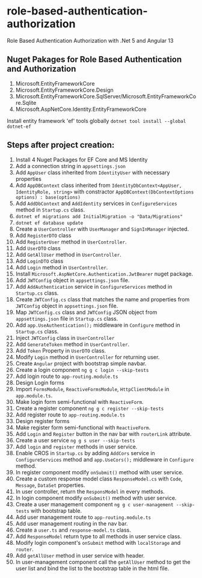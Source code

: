 # role-based-authentication-authorization
Role Based Authentication Authorization with .Net 5 and Angular 13

## Nuget Pakages for Role Based Authentication and Authorization

1. Microsoft.EntityFrameworkCore
2. Microsoft.EntityFrameworkCore.Design
3. Microsoft.EntityFrameworkCore.SqlServer/Microsoft.EntityFrameworkCore.Sqlite
4. Microsoft.AspNetCore.Identity.EntityFrameworkCore

Install entity framework 'ef' tools globally  ``dotnet tool install --global dotnet-ef``  

## Steps after project creation:  

1. Install 4 Nuget Packages for EF Core and MS Identity
2. Add a connection string in ``appsettings.json``
3. Add ``AppUser`` class inherited from ``IdentityUser`` with necessary properties
4. Add ``AppDBContext`` class inherited from ``IdentityDbContext<AppUser, IdentityRole, string>`` with constractor ``AppDBContext(DbContextOptions options) : base(options)``
5. Add ``AddDbContext`` and ``AddIdentity`` services in ``ConfigureServices`` method in ``Startup.cs`` class.
6. ``dotnet ef migrations add InitialMigration -o "Data/Migrations"``
7. ``dotnet ef database update``
8. Create a ``UserController`` with ``UserManager`` and ``SignInManager`` injected.
9. Add ``RegisterDTO`` class
10. Add ``RegisterUser`` method in ``UserController``.
11. Add ``UserDTO`` class
12. Add ``GetAllUser`` method in ``UserController``.
13. Add ``LoginDTO`` class
14. Add ``Login`` method in ``UserController``.
15. Install ``Microsoft.AspNetCore.Authentication.JwtBearer`` nuget package.
16. Add ``JWTConfig`` object in ``appsettings.json`` file.
17. Add ``AddAuthentication`` service in ``ConfigureServices`` method in ``Startup.cs`` class.
18. Create ``JWTConfig.cs`` class that matches the name and properties from ``JWTConfig`` object in ``appsettings.json`` file.
19. Map ``JWTConfig.cs`` class and ``JWTConfig`` JSON object from ``appsettings.json`` file in ``Startup.cs`` class.
20. Add ``app.UseAuthentication();`` middleware in ``Configure`` method in ``Startup.cs`` class.
21. Inject ``JWTConfig`` class in ``UserController``
22. Add ``GenerateToken`` method in ``UserController``.
23. Add ``Token`` Property in ``UserDTO`` class.
24. Modify ``Login`` method in ``UserController`` for returning user.
25. Create ``Angular`` project with bootstrap simple navbar.
26. Create a login component ``ng g c login --skip-tests``
27. Add login route to ``app-routing.module.ts`` 
28. Design Login forms
29. Import ``FormsModule``, ``ReactiveFormsModule``, ``HttpClientModule`` in ``app.module.ts``.
30. Make login form semi-functional with ``ReactiveForm``.
31. Create a register component ``ng g c register --skip-tests``
32. Add register route to ``app-routing.module.ts`` 
33. Design register forms
34. Make register form semi-functional with ``ReactiveForm``.
35. Add ``Login`` and ``Register`` button in the nav bar with ``routerLink`` attribute.
36. Create a user service ``ng g s user --skip-tests``
37. Add ``login`` and ``register`` methods in user service.
38. Enable CROS in ``Startup.cs`` by adding ``AddCors`` service in ``ConfigureServices`` method and ``app.UseCors();`` middleware in ``Configure`` method.
39. In register component modify ``onSubmit()`` method with user service.
40. Create a custom response model class ``ResponseModel.cs`` with ``Code``, ``Message``, ``DataSet`` properties.
41. In user controller, return the ``ResponsModel`` in every methods.
42. In login component modify ``onSubmit()`` method with user service.
43. Create a user management component ``ng g c user-management --skip-tests`` with bootstrap table.
44. Add user management route to ``app-routing.module.ts`` 
45. Add user management routing in the nav bar.
46. Create a ``user.ts`` and ``response-model.ts`` class.
47. Add ``ResponseModel`` return type to all methods in user service class.
48. Modify login component's ``onSubmit`` method with ``localStorage`` and ``router``.
49. Add ``getAllUser`` method in user service with header.
50. In user-management component call the ``getAllUser`` method to get the user list and bind the list to the bootstrap table in the html file.
